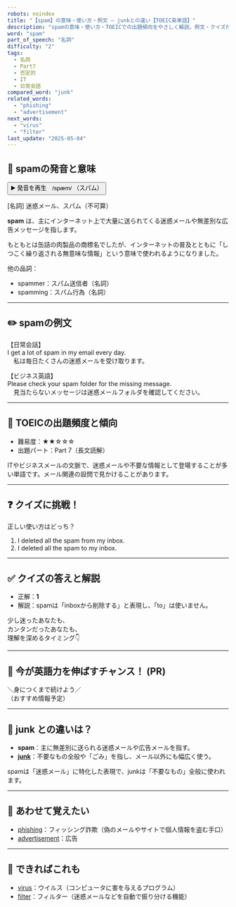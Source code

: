 ```yaml
---
robots: noindex
title: "【spam】の意味・使い方・例文 ― junkとの違い【TOEIC英単語】"
description: "spamの意味・使い方・TOEICでの出題傾向をやさしく解説。例文・クイズ付きでjunkとの違いもわかりやすく学べます。"
word: "spam"
part_of_speech: "名詞"
difficulty: "2"
tags:
  - 名詞
  - Part7
  - 否定的
  - IT
  - 日常会話
compared_word: "junk"
related_words:
  - "phishing"
  - "advertisement"
next_words:
  - "virus"
  - "filter"
last_update: "2025-05-04"
---
```


## 🔰 spamの発音と意味

<button class="play-audio" onclick="playTTS('spam')">
  <span class="play-audio-main">
    ▶️ 発音を再生　/spæm/
  </span>
  <span class="play-audio-sub">
    （スパム）
  </span>
</button>

[名詞] 迷惑メール、スパム（不可算）

**spam** は、主にインターネット上で大量に送られてくる迷惑メールや無差別な広告メッセージを指します。

もともとは缶詰の肉製品の商標名でしたが、インターネットの普及とともに「しつこく繰り返される無意味な情報」という意味で使われるようになりました。

他の品詞：  
- spammer：スパム送信者（名詞）
- spamming：スパム行為（名詞）

---

## ✏️ spamの例文

【日常会話】  
I get a lot of spam in my email every day.  
　私は毎日たくさんの迷惑メールを受け取ります。

【ビジネス英語】  
Please check your spam folder for the missing message.  
　見当たらないメッセージは迷惑メールフォルダを確認してください。

---

## 🎯 TOEICの出題頻度と傾向

- 難易度：★★☆☆☆
- 出題パート：Part 7（長文読解）

ITやビジネスメールの文脈で、迷惑メールや不要な情報として登場することが多い単語です。メール関連の設問で見かけることがあります。

---

## ❓ クイズに挑戦！

正しい使い方はどっち？

1. I deleted all the spam from my inbox.  
2. I deleted all the spam to my inbox.

---

## ✅ クイズの答えと解説

- 正解：**1**
- 解説：spamは「inboxから削除する」と表現し、「to」は使いません。

少し迷ったあなたも、  
カンタンだったあなたも、  
理解を深めるタイミング👇️

---

## 🚀 今が英語力を伸ばすチャンス！ (PR)

<div class="info-center">
＼身につくまで続けよう／<br>  
（おすすめ情報予定）
</div>

---

## 🤔  junk との違いは？

- **spam**：主に無差別に送られる迷惑メールや広告メールを指す。
- **[junk](/word/junk)**：不要なもの全般や「ごみ」を指し、メール以外にも幅広く使う。

spamは「迷惑メール」に特化した表現で、junkは「不要なもの」全般に使われます。

---

## 🧩 あわせて覚えたい

- [phishing](/word/phishing)：フィッシング詐欺（偽のメールやサイトで個人情報を盗む手口）
- [advertisement](/word/advertisement)：広告

---

## 📖 できればこれも

- [virus](/word/virus)：ウイルス（コンピュータに害を与えるプログラム）
- [filter](/word/filter)：フィルター（迷惑メールなどを自動で振り分ける機能）

<!-- cvid: aid07_bid24 -->
